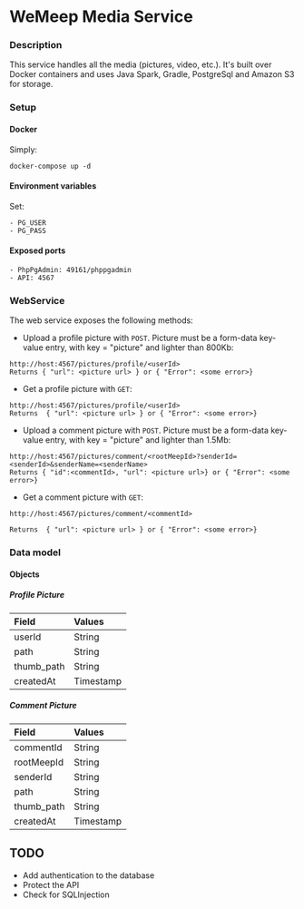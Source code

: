 # WeMeep Media Service
### Description
This service handles all the media (pictures, video, etc.). It's built over Docker containers and uses Java Spark, Gradle, PostgreSql and
Amazon S3 for storage.

### Setup
#### Docker
Simply:
```
docker-compose up -d
```
#### Environment variables
Set:
```
- PG_USER
- PG_PASS
```

#### Exposed ports
```
- PhpPgAdmin: 49161/phppgadmin
- API: 4567
```

### WebService
The web service exposes the following methods:

- Upload a profile picture with `POST`. Picture must be a form-data key-value entry, with
 key = "picture" and lighter than 800Kb:

```
http://host:4567/pictures/profile/<userId>
Returns { "url": <picture url> } or { "Error": <some error>}
```


- Get a profile picture with `GET`:

```
http://host:4567/pictures/profile/<userId>
Returns  { "url": <picture url> } or { "Error": <some error>}
```

- Upload a comment picture with `POST`. Picture must be a form-data key-value entry, with
key = "picture" and lighter than 1.5Mb:

```
http://host:4567/pictures/comment/<rootMeepId>?senderId=<senderId>&senderName=<senderName>
Returns { "id":<commentId>, "url": <picture url>} or { "Error": <some error>}
```


- Get a comment picture with `GET`:

```
http://host:4567/pictures/comment/<commentId>

Returns  { "url": <picture url> } or { "Error": <some error>}
```


### Data model
#### Objects
##### Profile Picture
|  Field      |  Values   |
| :---------- | :-------- |
| userId      | String    |
| path        | String    |
| thumb_path  | String    |
| createdAt   | Timestamp |

##### Comment Picture
|  Field      |  Values   |
| :---------- | :-------- |
| commentId   | String    |
| rootMeepId  | String    |
| senderId    | String    |
| path        | String    |
| thumb_path  | String    |
| createdAt   | Timestamp |


## TODO
- Add authentication to the database
- Protect the API
- Check for SQLInjection
